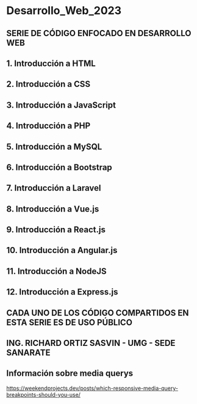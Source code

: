 # Desarrollo_Web_2023

## SERIE DE CÓDIGO ENFOCADO EN DESARROLLO WEB

## 1. Introducción a HTML

## 2. Introducción a CSS

## 3. Introducción a JavaScript

## 4. Introducción a PHP

## 5. Introducción a MySQL

## 6. Introducción a Bootstrap

## 7. Introducción a Laravel

## 8. Introducción a Vue.js

## 9. Introducción a React.js

## 10. Introducción a Angular.js

## 11. Introducción a NodeJS

## 12. Introducción a Express.js

## CADA UNO DE LOS CÓDIGO COMPARTIDOS EN ESTA SERIE ES DE USO PÚBLICO

## ING. RICHARD ORTIZ SASVIN - UMG - SEDE SANARATE

## Información sobre media querys

https://weekendprojects.dev/posts/which-responsive-media-query-breakpoints-should-you-use/
